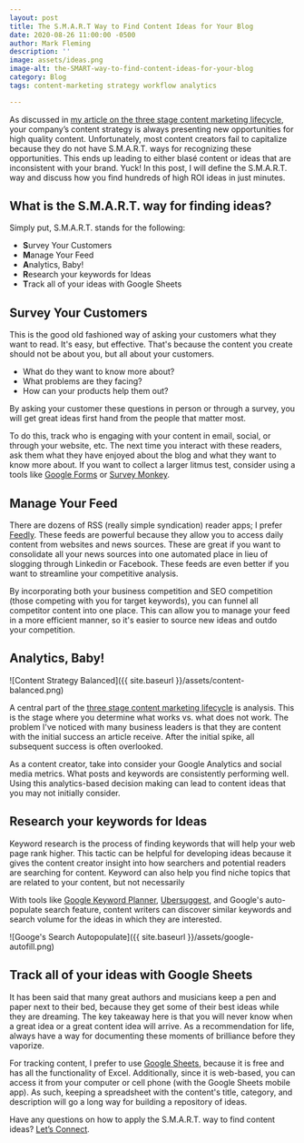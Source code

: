 ```yaml
---
layout: post
title: The S.M.A.R.T Way to Find Content Ideas for Your Blog
date: 2020-08-26 11:00:00 -0500
author: Mark Fleming
description: ''
image: assets/ideas.png
image-alt: the-SMART-way-to-find-content-ideas-for-your-blog
category: Blog
tags: content-marketing strategy workflow analytics

---
```

As discussed in [my article on the three stage content marketing lifecycle](https://markdfleming.com/streamline-your-content-marketing-strategy-with-the-three-stage-lifecycle/ "my article on the three stage content marketing lifecycle"), your company’s content strategy is always presenting new opportunities for high quality content. Unfortunately, most content creators fail to capitalize because they do not have S.M.A.R.T. ways for recognizing these opportunities. This ends up leading to either blasé content or ideas that are inconsistent with your brand. Yuck! In this post, I will define the S.M.A.R.T. way and discuss how you find hundreds of high ROI ideas in just minutes.

## What is the S.M.A.R.T. way for finding ideas?

Simply put, S.M.A.R.T. stands for the following:

* **S**urvey Your Customers
* **M**anage Your Feed
* **A**nalytics, Baby!
* **R**esearch your keywords for Ideas
* **T**rack all of your ideas with Google Sheets

## Survey Your Customers

This is the good old fashioned way of asking your customers what they want to read. It's easy, but effective. That's because the content you create should not be about you, but all about your customers.

* What do they want to know more about?
* What problems are they facing?
* How can your products help them out?

By asking your customer these questions in person or through a survey, you will get great ideas first hand from the people that matter most.

To do this, track who is engaging with your content in email, social, or through your website, etc. The next time you interact with these readers, ask them what they have enjoyed about the blog and what they want to know more about. If you want to collect a larger litmus test, consider using a tools like [Google Forms](https://www.google.com/forms/about/ "Google Forms") or [Survey Monkey](https://www.surveymonkey.com/ "Survey Monkey").

## Manage Your Feed

There are dozens of RSS (really simple syndication) reader apps; I prefer [Feedly](https://feedly.com/ "Feedly"). These feeds are powerful because they allow you to access daily content from websites and news sources. These are great if you want to consolidate all your news sources into one automated place in lieu of slogging through Linkedin or Facebook. These feeds are even better if you want to streamline your competitive analysis.

By incorporating both your business competition and SEO competition (those competing with you for target keywords), you can funnel all competitor content into one place. This can allow you to manage your feed in a more efficient manner, so it's easier to source new ideas and outdo your competition.

## Analytics, Baby!

![Content Strategy Balanced]({{ site.baseurl }}/assets/content-balanced.png)

A central part of the [three stage content marketing lifecycle](https://markdfleming.com/streamline-your-content-marketing-strategy-with-the-three-stage-lifecycle/) is analysis. This is the stage where you determine what works vs. what does not work. The problem I've noticed with many business leaders is that they are content with the initial success an article receive. After the initial spike, all subsequent success is often overlooked. 

As a content creator, take into consider your Google Analytics and social media metrics. What posts and keywords are consistently performing well. Using this analytics-based decision making can lead to content ideas that you may not initially consider.  

## Research your keywords for Ideas

Keyword research is the process of finding keywords that will help your web page rank higher. This tactic can be helpful for developing ideas because it gives the content creator insight into how searchers and potential readers are searching for content. Keyword can also help you find niche topics that are related to your content, but not necessarily

With tools like [Google Keyword Planner](https://ads.google.com/home/tools/keyword-planner/ "Google Keyword Planner"), [Ubersuggest](https://neilpatel.com/ubersuggest/ "Ubersuggest"), and Google's auto-populate search feature, content writers can discover similar keywords and search volume for the ideas in which they are interested.

![Googe's Search Autopopulate]({{ site.baseurl }}/assets/google-autofill.png)

## Track all of your ideas with Google Sheets

It has been said that many great authors and musicians keep a pen and paper next to their bed, because they get some of their best ideas while they are dreaming. The key takeaway here is that you will never know when a great idea or a great content idea will arrive. As a recommendation for life, always have a way for documenting these moments of brilliance before they vaporize.

For tracking content, I prefer to use [Google Sheets](https://www.google.com/sheets/about/ "Google Sheets"), because it is free and has all the functionality of Excel. Additionally, since it is web-based, you can access it from your computer or cell phone (with the Google Sheets mobile app). As such, keeping a spreadsheet with the content's title, category, and description will go a long way for building a repository of ideas.

Have any questions on how to apply the S.M.A.R.T. way to find content ideas? [Let’s Connect](https://www.linkedin.com/in/markdfleming/).